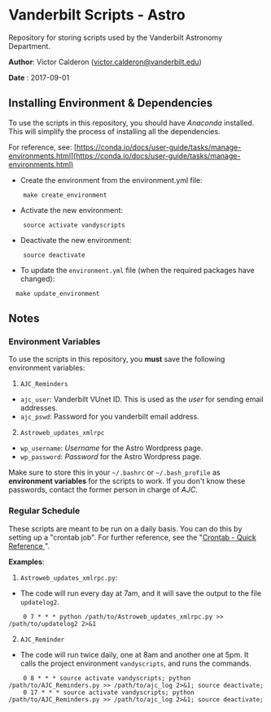 # Vanderbilt Scripts - Astro
Repository for storing scripts used by the Vanderbilt Astronomy Department.

**Author**: Victor Calderon ([victor.calderon@vanderbilt.edu](victor.calderon@vanderbilt.edu))

**Date**  : 2017-09-01

## Installing Environment & Dependencies
To use the scripts in this repository, you should have _Anaconda_ installed. This will simplify the process of installing all the dependencies.

For reference, see: [https://conda.io/docs/user-guide/tasks/manage-environments.html](https://conda.io/docs/user-guide/tasks/manage-environments.html)

* Create the environment from the environment.yml file:

```
	make create_environment
```

* Activate the new environment:

```
	source activate vandyscripts
```
* Deactivate the new environment:

```
	source deactivate
```
* To update the `environment.yml` file (when the required packages have changed):

```
  make update_environment
```

## Notes
### Environment Variables
To use the scripts in this repository, you __must__ save the following environment variables:

1. `AJC_Reminders`
  * `ajc_user`: Vanderbilt VUnet ID. This is used as the _user_ for sending email addresses.
  * `ajc_pswd`: Password for you vanderbilt email address.
2. `Astroweb_updates_xmlrpc`
  * `wp_username`: _Username_ for the Astro Wordpress page.
  * `wp_password`: _Password_ for the Astro Wordpress page.

Make sure to store this in your `~/.bashrc` or `~/.bash_profile` as __environment variables__ for the scripts to work. If you don't know these passwords, contact the former person in charge of *AJC*.

### Regular Schedule
These scripts are meant to be run on a daily basis. You can do this by setting up a "crontab job". For further reference, see the "[Crontab - Quick Reference ](http://www.adminschoice.com/crontab-quick-reference)".

__Examples__:

1. `Astroweb_updates_xmlrpc.py`:
  * The code will run every day at 7am, and it will save the output to the file `updatelog2`.
```
	0 7 * * * python /path/to/Astroweb_updates_xmlrpc.py >> /path/to/updatelog2 2>&1
```
2. `AJC_Reminder`
  * The code will run twice daily, one at 8am and another one at 5pm. It calls the project environment `vandyscripts`, and runs the commands.

```
    0 8 * * * source activate vandyscripts; python /path/to/AJC_Reminders.py >> /path/to/ajc_log 2>&1; source deactivate;
    0 17 * * * source activate vandyscripts; python /path/to/AJC_Reminders.py >> /path/to/ajc_log 2>&1; source deactivate;
```